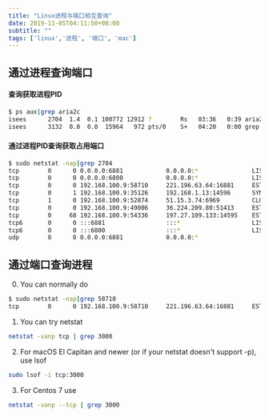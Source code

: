 ```yaml
---
title: "Linux进程与端口相互查询"
date: 2019-11-05T04:11:50+08:00
subtitle: ""
tags: ['linux','进程', '端口', 'mac']
---
```


## 通过进程查询端口

#### 查询获取进程PID

```bash
$ ps aux|grep aria2c
isees      2704  1.4  0.1 100772 12912 ?        Rs   03:36   0:39 aria2c -D
isees      3132  0.0  0.0  15964   972 pts/0    S+   04:20   0:00 grep --color=auto aria2c
```

#### 通过进程PID查询获取占用端口

```bash
$ sudo netstat -nap|grep 2704
tcp        0      0 0.0.0.0:6881            0.0.0.0:*               LISTEN      2704/aria2c     
tcp        0      0 0.0.0.0:6800            0.0.0.0:*               LISTEN      2704/aria2c     
tcp        0      0 192.168.100.9:58710     221.196.63.64:16881     ESTABLISHED 2704/aria2c     
tcp        0      1 192.168.100.9:35126     192.168.1.13:14596      SYN_SENT    2704/aria2c     
tcp        1      0 192.168.100.9:52874     51.15.3.74:6969         CLOSE_WAIT  2704/aria2c     
tcp        0      0 192.168.100.9:49006     36.224.209.80:51413     ESTABLISHED 2704/aria2c     
tcp        0     68 192.168.100.9:54336     197.27.109.133:14595    ESTABLISHED 2704/aria2c     
tcp6       0      0 :::6881                 :::*                    LISTEN      2704/aria2c     
tcp6       0      0 :::6800                 :::*                    LISTEN      2704/aria2c     
udp        0      0 0.0.0.0:6881            0.0.0.0:*
```

## 通过端口查询进程 

0. You can normally do

```bash
$ sudo netstat -nap|grep 58710
tcp        0      0 192.168.100.9:58710     221.196.63.64:16881     ESTABLISHED 2704/aria2c
```

1. You can try netstat

```bash
netstat -vanp tcp | grep 3000
```

2. For macOS El Capitan and newer (or if your netstat doesn't support -p), use lsof

```bash
sudo lsof -i tcp:3000
```

3. For Centos 7 use

```bash
netstat -vanp --tcp | grep 3000
```

